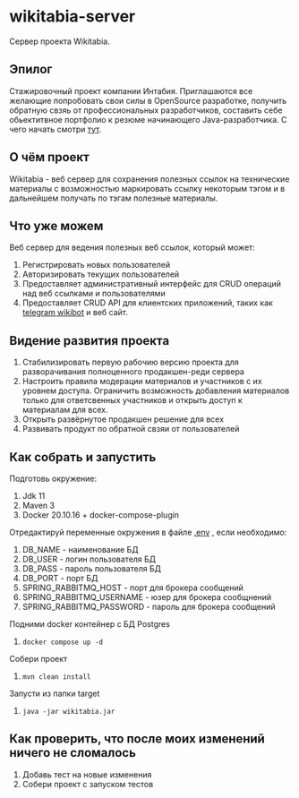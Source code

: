 # wikitabia-server
Сервер проекта Wikitabia.

## Эпилог
Стажировочный проект компании Интабия.
Приглашаются все желающие попробовать свои силы в OpenSource разработке,
получить обратную свзяь от профессиональных разработчиков, составить себе
обьектитвное портфолио к резюме начинающего Java-разработчика. С чего начать смотри [тут](./CONTRIBUTING.md).

## О чём проект
Wikitabia - веб сервер для сохранения полезных ссылок на технические материалы
с возможностью маркировать ссылку некоторым тэгом и в дальнейшем получать по тэгам
полезные материалы.

## Что уже можем

Веб сервер для ведения полезных веб ссылок, который может:
1) Регистрировать новых пользователей
2) Авторизировать текущих пользователей
3) Предоставляет административный интерфейс для CRUD операций над веб ссылками и пользователями
4) Предоставляет CRUD API для клиентских приложений, таких как [telegram wikibot](https://github.com/intabia-intership/wikitabia-telegram-bot) и веб сайт.

## Видение развития проекта

1) Стабилизировать первую рабочию версию проекта для разворачивания полноценного продакшен-реди сервера
2) Настроить правила модерации материалов и участников с их уровнем доступа. Ограничить возможность добавления материалов только для ответсвенных участников и открыть доступ к материалам для всех.
3) Открыть развёрнутое продакшен решение для всех
4) Развивать продукт по обратной свзяи от пользователей

## Как собрать и запустить

Подготовь окружение:
1) Jdk 11
2) Maven 3
3) Docker 20.10.16 + docker-compose-plugin

Отредактируй переменные окружения в файле [.env](.env) , если необходимо:
1) DB_NAME - наименование БД
2) DB_USER - логин пользователя БД
3) DB_PASS - пароль пользователя БД
4) DB_PORT - порт БД
5) SPRING_RABBITMQ_HOST - порт для брокера сообщений
6) SPRING_RABBITMQ_USERNAME - юзер для брокера сообщнений
7) SPRING_RABBITMQ_PASSWORD - пароль для брокера сообщений

Подними docker контейнер с БД Postgres
1) `docker compose up -d`

Собери проект
1) `mvn clean install`

Запусти из папки target
1) `java -jar wikitabia.jar`

## Как проверить, что после моих изменений ничего не сломалось

1) Добавь тест на новые изменения
2) Собери проект с запуском тестов